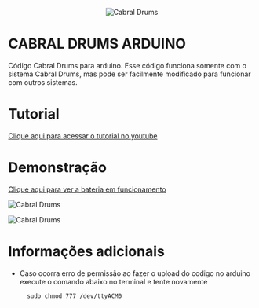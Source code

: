 <p align="center">
    <img src="https://firebasestorage.googleapis.com/v0/b/cabraldrums.appspot.com/o/site%2Ffotos%2Flogo-rounded-310x310.png?alt=media&token=e711744d-2d8d-446a-8e77-b23f6e3e3b51" alt="Cabral Drums"/>
</p>

# CABRAL DRUMS ARDUINO
Código Cabral Drums para arduino. Esse código funciona somente com o sistema Cabral Drums,
mas pode ser facilmente modificado para funcionar com outros sistemas.

# Tutorial
[Clique aqui para acessar o tutorial no youtube](https://www.youtube.com/watch?v=o0q0PYy9rUU&list=PLNuGVjWVDKfnWi89FB3fz0K5ep1L4CqTb&ab_channel=CanaldoCabral)

# Demonstração

[Clique aqui para ver a bateria em funcionamento](https://www.youtube.com/watch?v=jg-hczRB97g&t=23s&ab_channel=CanaldoCabral)

![Cabral Drums](https://firebasestorage.googleapis.com/v0/b/cabraldrums.appspot.com/o/imagens%2Ffotos%2Fbateria-ft1.jpg?alt=media&token=1b304ab1-c22d-46b6-92ce-38396e10f952)

![Cabral Drums](https://firebasestorage.googleapis.com/v0/b/cabraldrums.appspot.com/o/imagens%2Ffotos%2Fmodulo-ft1.jpg?alt=media&token=643a271a-033e-4170-a99a-09b25e63253c)

# Informações adicionais

- Caso ocorra erro de permissão ao fazer o upload do codigo no arduino execute o comando abaixo no terminal e tente novamente
	
		sudo chmod 777 /dev/ttyACM0